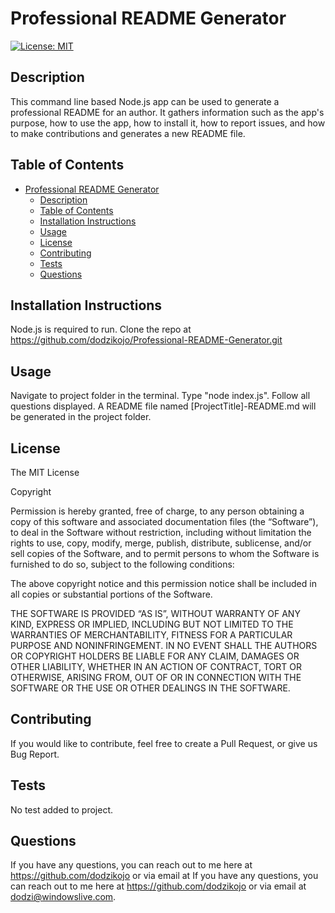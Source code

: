 # Professional README Generator

[![License: MIT](https://img.shields.io/badge/License-MIT-yellow.svg)](https://opensource.org/licenses/MIT)

## Description
This command line based Node.js app can be used to generate a professional README for an author. It gathers information such as the app's purpose, how to use the app, how to install it, how to report issues, and how to make contributions and generates a new README file.

## Table of Contents
- [Professional README Generator](#professional-readme-generator)
  - [Description](#description)
  - [Table of Contents](#table-of-contents)
  - [Installation Instructions](#installation-instructions)
  - [Usage](#usage)
  - [License](#license)
  - [Contributing](#contributing)
  - [Tests](#tests)
  - [Questions](#questions)

## Installation Instructions
Node.js is required to run. Clone the repo at https://github.com/dodzikojo/Professional-README-Generator.git

## Usage
Navigate to project folder in the terminal. Type "node index.js". Follow all questions displayed. A README file named [ProjectTitle]-README.md will be generated in the project folder.

## License
The MIT License

Copyright

Permission is hereby granted, free of charge, to any person obtaining a copy of this software and associated documentation files (the “Software”), to deal in the Software without restriction, including without limitation the rights to use, copy, modify, merge, publish, distribute, sublicense, and/or sell copies of the Software, and to permit persons to whom the Software is furnished to do so, subject to the following conditions:

The above copyright notice and this permission notice shall be included in all copies or substantial portions of the Software.

THE SOFTWARE IS PROVIDED “AS IS”, WITHOUT WARRANTY OF ANY KIND, EXPRESS OR IMPLIED, INCLUDING BUT NOT LIMITED TO THE WARRANTIES OF MERCHANTABILITY, FITNESS FOR A PARTICULAR PURPOSE AND NONINFRINGEMENT. IN NO EVENT SHALL THE AUTHORS OR COPYRIGHT HOLDERS BE LIABLE FOR ANY CLAIM, DAMAGES OR OTHER LIABILITY, WHETHER IN AN ACTION OF CONTRACT, TORT OR OTHERWISE, ARISING FROM, OUT OF OR IN CONNECTION WITH THE SOFTWARE OR THE USE OR OTHER DEALINGS IN THE SOFTWARE.
            

## Contributing
If you would like to contribute, feel free to create a Pull Request, or give us Bug Report.

## Tests
No test added to project.

## Questions
If you have any questions, you can reach out to me here at https://github.com/dodzikojo or via email at If you have any questions, you can reach out to me here at https://github.com/dodzikojo or via email at dodzi@windowslive.com.  
